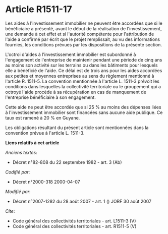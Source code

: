 # Article R1511-17

Les aides à l'investissement immobilier ne peuvent être accordées que si le bénéficiaire a présenté, avant le début de la
réalisation de l'investissement, une demande à cet effet et si l'autorité compétente pour l'attribution de l'aide a confirmé
par écrit que le projet remplissait, au vu des informations fournies, les conditions prévues par les dispositions de la
présente section.

L'octroi d'aides à l'investissement immobilier est subordonné à l'engagement de l'entreprise de maintenir pendant une période
de cinq ans au moins son activité sur les terrains ou dans les bâtiments pour lesquels elle a bénéficié de l'aide. Ce délai
est de trois ans pour les aides accordées aux petites et moyennes entreprises au sens du règlement mentionné à l'article R.
1511-5. La convention mentionnée à l'article L. 1511-3 prévoit les conditions dans lesquelles la collectivité territoriale ou
le groupement qui a octroyé l'aide procède à sa récupération en cas de manquement de l'entreprise bénéficiaire à son
engagement. 

Cette aide ne peut être accordée que si 25 % au moins des dépenses liées à l'investissement immobilier sont financées sans
aucune aide publique. Ce taux est ramené à 20 % en Guyane. 

Les obligations résultant du présent article sont mentionnées dans la convention prévue à l'article L. 1511-3.

**Liens relatifs à cet article**

_Anciens textes_:

  - Décret n°82-808 du 22 septembre 1982 - art. 3 (Ab)

_Codifié par_:

  - Décret n°2000-318 2000-04-07

_Modifié par_:

  - Décret n°2007-1282 du 28 août 2007 - art. 1 () JORF 30 août 2007

_Cite_:

  - Code général des collectivités territoriales - art. L1511-3 (V)
  - Code général des collectivités territoriales - art. R1511-5 (V)
